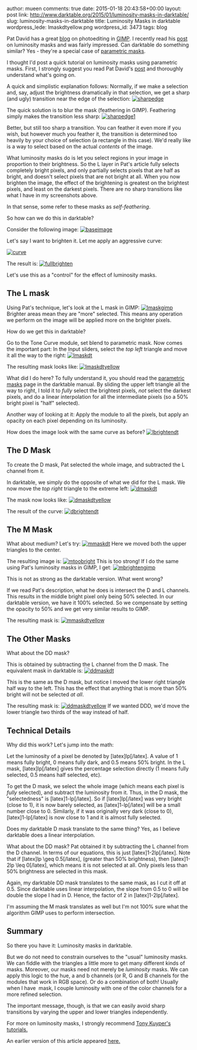 author: mueen
comments: true
date: 2015-01-18 20:43:58+00:00
layout: post
link: http://www.darktable.org/2015/01/luminosity-masks-in-darktable/
slug: luminosity-masks-in-darktable
title: Luminosity Masks in darktable
wordpress_lede: lmaskdtyellow.png
wordpress_id: 3473
tags: blog

Pat David has a great [blog](http://blog.patdavid.net/) on photoediting in [GIMP](http://www.gimp.org/). I recently read his [post](http://blog.patdavid.net/2013/11/getting-around-in-gimp-luminosity-masks.html) on luminosity masks and was fairly impressed. Can darktable do something similar? Yes - they're a special case of [parametric masks](http://www.darktable.org/usermanual/ch03s02s08.html.php).

I thought I'd post a quick tutorial on luminosity masks using parametric masks. First, I strongly suggest you read Pat David's [post](http://blog.patdavid.net/2013/11/getting-around-in-gimp-luminosity-masks.html) and thoroughly understand what's going on.

A quick and simplistic explanation follows: Normally, if we make a selection and, say, adjust the brightness dramatically in that selection, we get a sharp (and ugly) transition near the edge of the selection:
[![sharpedge](https://www.darktable.org/wp-content/uploads/2015/01/sharpedge-494x307.png)](https://www.darktable.org/wp-content/uploads/2015/01/sharpedge.png)

The quick solution is to blur the mask (feathering in GIMP). Feathering simply makes the transition less sharp:
[![sharpedge1](https://www.darktable.org/wp-content/uploads/2015/01/sharpedge1-494x307.png)](https://www.darktable.org/wp-content/uploads/2015/01/sharpedge1.png)

Better, but still too sharp a transition. You can feather it even more if you wish, but however much you feather it, the transition is determined too heavily by your choice of selection (a rectangle in this case). We'd really like is a way to select based on the actual _contents_ of the image.

What luminosity masks do is let you select regions in your image in proportion to their brightness. So the L layer in Pat's article fully selects completely bright pixels, and only partially selects pixels that are half as bright, and doesn't select pixels that are not bright at all. When you now brighten the image, the effect of the brightening is greatest on the brightest pixels, and least on the darkest pixels. There are no sharp transitions like what I have in my screenshots above.

In that sense, some refer to these masks as _self-feathering_.

So how can we do this in darktable?

Consider the following image:
[![baseimage](https://www.darktable.org/wp-content/uploads/2015/01/baseimage-494x326.jpg)](https://www.darktable.org/wp-content/uploads/2015/01/baseimage.jpg)

Let's say I want to brighten it. Let me apply an aggressive curve:

[![curve](https://www.darktable.org/wp-content/uploads/2015/01/curve.png)](https://www.darktable.org/wp-content/uploads/2015/01/curve.png)

The result is:
[![fullbrighten](https://www.darktable.org/wp-content/uploads/2015/01/fullbrighten-494x326.jpg)](https://www.darktable.org/wp-content/uploads/2015/01/fullbrighten.jpg)

Let's use this as a "control" for the effect of luminosity masks.





## The L mask


Using Pat's technique, let's look at the L mask in GIMP:
[![lmaskgimp](https://www.darktable.org/wp-content/uploads/2015/01/lmaskgimp-494x327.png)](https://www.darktable.org/wp-content/uploads/2015/01/lmaskgimp.png)
Brighter areas mean they are "more" selected. This means any operation we perform on the image will be applied more on the brighter pixels.

How do we get this in darktable?

Go to the Tone Curve module, set blend to parametric mask. Now comes the important part: In the Input sliders, select the _top left_ triangle and move it all the way to the right:
[![lmaskdt](https://www.darktable.org/wp-content/uploads/2015/01/lmaskdt.png)](https://www.darktable.org/wp-content/uploads/2015/01/lmaskdt.png)

The resulting mask looks like:
[![lmaskdtyellow](https://www.darktable.org/wp-content/uploads/2015/01/lmaskdtyellow-494x326.png)](https://www.darktable.org/wp-content/uploads/2015/01/lmaskdtyellow.png)

What did I do here? To fully understand it, you should read the [parametric masks](http://www.darktable.org/usermanual/ch03s02s08.html.php) page in the darktable manual. By sliding the upper left triangle all the way to right, I told it to _fully_ select the brightest pixels, _not_ select the darkest pixels, and do a linear interpolation for all the intermediate pixels (so a 50% bright pixel is "half" selected).

Another way of looking at it: Apply the module to all the pixels, but apply an opacity on each pixel depending on its luminosity.

How does the image look with the same curve as before?
[![lbrightendt](https://www.darktable.org/wp-content/uploads/2015/01/lbrightendt-494x326.jpg)](https://www.darktable.org/wp-content/uploads/2015/01/lbrightendt.jpg)









## The D Mask


To create the D mask, Pat selected the whole image, and subtracted the L channel from it.

In darktable, we simply do the opposite of what we did for the L mask. We now move the _top right_ triangle to the extreme left:
[![dmaskdt](https://www.darktable.org/wp-content/uploads/2015/01/dmaskdt.png)](https://www.darktable.org/wp-content/uploads/2015/01/dmaskdt.png)

The mask now looks like:
[![dmaskdtyellow](https://www.darktable.org/wp-content/uploads/2015/01/dmaskdtyellow-494x326.png)](https://www.darktable.org/wp-content/uploads/2015/01/dmaskdtyellow.png)

The result of the curve:
[![dbrightendt](https://www.darktable.org/wp-content/uploads/2015/01/dbrightendt-494x326.jpg)](https://www.darktable.org/wp-content/uploads/2015/01/dbrightendt.jpg)









## The M Mask


What about medium? Let's try:
[![mmaskdt](https://www.darktable.org/wp-content/uploads/2015/01/mmaskdt.png)](https://www.darktable.org/wp-content/uploads/2015/01/mmaskdt.png)
Here we moved both the upper triangles to the center.

The resulting image is:
[![mtoobright](https://www.darktable.org/wp-content/uploads/2015/01/mtoobright-494x326.jpg)](https://www.darktable.org/wp-content/uploads/2015/01/mtoobright.jpg)
This is too strong! If I do the same using Pat's luminosity masks in GIMP, I get:
[![mbrightengimp](https://www.darktable.org/wp-content/uploads/2015/01/mbrightengimp-494x327.jpg)](https://www.darktable.org/wp-content/uploads/2015/01/mbrightengimp.jpg)

This is not as strong as the darktable version. What went wrong?

If we read Pat's description, what he does is intersect the D and L channels. This results in the middle bright pixel only being 50% selected. In our darktable version, we have it 100% selected. So we compensate by setting the opacity to 50% and we get very similar results to GIMP.

The resulting mask is:
[![mmaskdtyellow](https://www.darktable.org/wp-content/uploads/2015/01/mmaskdtyellow-494x326.png)](https://www.darktable.org/wp-content/uploads/2015/01/mmaskdtyellow.png)









## The Other Masks


What about the DD mask?

This is obtained by subtracting the L channel from the D mask. The equivalent mask in darktable is:
[![ddmaskdt](https://www.darktable.org/wp-content/uploads/2015/01/ddmaskdt.png)](https://www.darktable.org/wp-content/uploads/2015/01/ddmaskdt.png)

This is the same as the D mask, but notice I moved the lower right triangle half way to the left. This has the effect that anything that is more than 50% bright will not be selected _at all_.

The resulting mask is:
[![ddmaskdtyellow](https://www.darktable.org/wp-content/uploads/2015/01/ddmaskdtyellow-494x326.png)](https://www.darktable.org/wp-content/uploads/2015/01/ddmaskdtyellow.png)
If we wanted DDD, we'd move the lower triangle two thirds of the way instead of half.









## Technical Details


Why did this work? Let's jump into the math:

Let the luminosity of a pixel be denoted by [latex]lp[/latex]. A value of 1 means fully bright, 0 means fully dark, and 0.5 means 50% bright. In the L mask, [latex]lp[/latex] gives the percentage selection directly (1 means fully selected, 0.5 means half selected, etc).

To get the D mask, we select the whole image (which means each pixel is _fully_ selected), and subtract the luminosity from it. Thus, in the D mask, the "selectedness" is [latex]1-lp[/latex]. So if [latex]lp[/latex] was very bright (close to 1), it is now barely selected, as [latex]1-lp[/latex] will be a small number close to 0. Similarly, if it was originally very dark (close to 0), [latex]1-lp[/latex] is now close to 1 and it is almost fully selected.

Does my darktable D mask translate to the same thing? Yes, as I believe darktable does a linear interpolation.

What about the DD mask? Pat obtained it by subtracting the L channel from the D channel. In terms of our equations, this is just [latex]1-2lp[/latex]. Note that if [latex]lp \geq 0.5[/latex], (greater than 50% brightness), then [latex]1-2lp \leq 0[/latex], which means it is not selected at all. Only pixels less than 50% brightness are selected in this mask.

Again, my darktable DD mask translates to the same mask, as I cut it off at 0.5. Since darktable uses linear interpolation, the slope from 0.5 to 0 will be double the slope I had in D. Hence, the factor of 2 in [latex]1-2lp[/latex].

I'm assuming the M mask translates as well but I'm not 100% sure what the algorithm GIMP uses to perform intersection.









## Summary


So there you have it: Luminosity masks in darktable.

But we do not need to constrain ourselves to the "usual" luminosity masks. We can fiddle with the triangles a little more to get many different kinds of masks. Moreover, our masks need not merely be _luminosity_ masks. We can apply this logic to the hue, a and b channels (or R, G and B channels for the modules that work in RGB space). Or do a combination of both! Usually when I have  mask, I couple luminosity with one of the color channels for a more refined selection.

The important message, though, is that we can easily avoid sharp transitions by varying the upper and lower triangles independently.

For more on luminosity masks, I strongly recommend [Tony Kuyper's tutorials.](http://goodlight.us/writing/tutorials.html)

An earlier version of this article appeared [here.](http://blog.nawaz.org/posts/2015/Jan/luminosity-masks-in-darktable/)


